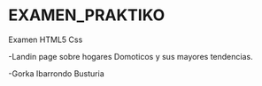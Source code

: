 # EXAMEN_PRAKTIKO
Examen HTML5  Css 

-Landin page sobre hogares Domoticos y sus mayores tendencias.

-Gorka Ibarrondo Busturia

